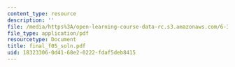 ```yaml
---
content_type: resource
description: ''
file: /media/https%3A/open-learning-course-data-rc.s3.amazonaws.com/6-341-discrete-time-signal-processing-fall-2005/183233060d4168e20222fdaf5deb8415_final_f05_soln.pdf
file_type: application/pdf
resourcetype: Document
title: final_f05_soln.pdf
uid: 18323306-0d41-68e2-0222-fdaf5deb8415
---
```

